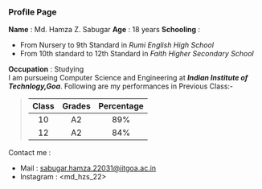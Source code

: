 ### Profile Page 

**Name** : Md. Hamza Z. Sabugar
**Age** : 18 years
**Schooling** : 
- From Nursery to 9th Standard in *Rumi English High School*
- From 10th standard to 12th Standard in *Faith Higher Secondary School*

**Occupation** : Studying  
I am pursueing Computer Science and Engineering at ***Indian Institute of Technlogy,Goa***.
Following are my performances in Previous Class:-

>| Class | Grades | Percentage|
>|:------:|:-------:|:--------:|
>|10|A2|89%|
>|12|A2|84%|


Contact me :
- Mail : <sabugar.hamza.22031@iitgoa.ac.in>
- Instagram : <md_hzs_22>